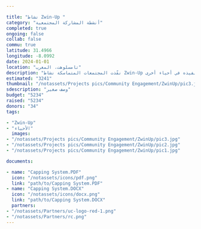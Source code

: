 ```yaml
---

title: "نشاط Zwin-Up "
category: "أنشطة المشاركة المجتمعية"
completed: true
ongoing: false
collab: false
commu: true
latitude: 31.4966
longitude: -8.0992
date: 2024-01-01
location: "تامسلوهت، المغرب"
description: "نفّذت المجتمعات المتماسكة نشاط Zwin-Up بانتظام في حي المجدوب وتوسعت خارجه. نقوم بشراء 40 وعاءً من التعاونية الألبداء للفخار والسيراميك في تامسلوهت و 40 نبتة من مشتل محلي. ثم، نُضع وعاءين عند كل باب وبعد ذلك نقوم برسم الأواني مع أطفال الحي. لقد عملنا مع مجموعات تبادل للمساعدة في تمويل النشاط وجلب طلابهم للتطوع. اكتسب النشاط اعترافًا في جميع أنحاء تامسلوهت، مما نأمل أن يلهم جمعيات أخرى لتنفيذه في أحياء أخرى."
estimated: "3241"
thumbnail: "/notassets/Projects pics/Community Engagement/ZwinUp/pic3.jpg"
sdescription: "وصف صغير"
budget: "5234"
raised: "5234"
donors: "34"
tags:

- "Zwin-Up"
- "الأحياء"
  images:
- "/notassets/Projects pics/Community Engagement/ZwinUp/pic3.jpg"
- "/notassets/Projects pics/Community Engagement/ZwinUp/pic2.jpg"
- "/notassets/Projects pics/Community Engagement/ZwinUp/pic1.jpg"

documents:

- name: "Capping System.PDF"
  icon: "/notassets/icons/pdf.png"
  link: "path/to/Capping System.PDF"
- name: "Capping System.DOCX"
  icon: "/notassets/icons/docx.png"
  link: "path/to/Capping System.DOCX"
  partners:
- "/notassets/Partners/uc-logo-red-1.png"
- "/notassets/Partners/rc.png"
---
```

